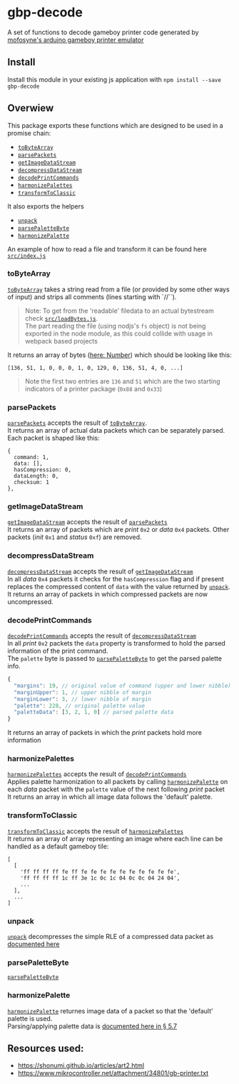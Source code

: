 # gbp-decode
A set of functions to decode gameboy printer code generated by [mofosyne's arduino gameboy printer emulator](https://github.com/mofosyne/arduino-gameboy-printer-emulator)

## Install
Install this module in your existing js application with `npm install --save gbp-decode`
  
## Overwiew
This package exports these functions which are designed to be used in a promise chain:
* [`toByteArray`](#tobytearray)
* [`parsePackets`](#parsepackets)
* [`getImageDataStream`](#getimagedatastream)
* [`decompressDataStream`](#decompressdatastream)
* [`decodePrintCommands`](#decodeprintcommands)
* [`harmonizePalettes`](#harmonizepalettes)
* [`transformToClassic`](#transformtoclassic)

It also exports the helpers
* [`unpack`](#unpack)
* [`parsePaletteByte`](#parsepalettebyte)
* [`harmonizePalette`](#harmonizepalette)

An example of how to read a file and transform it can be found here [`src/index.js`](src/index.js)

### toByteArray
[`toByteArray`](src/toByteArray.js) takes a string read from a file (or provided by some other ways of input) and strips all comments (lines starting with `//``).  
> Note: To get from the 'readable' filedata to an actual bytestream check [`src/loadBytes.js`](src/loadBytes.js).  
> The part reading the file (using nodjs's `fs` object) is not being exported in the node module, as this could collide with usage in webpack based projects  

It returns an array of bytes ([here: Number](https://developer.mozilla.org/en-US/docs/Web/JavaScript/Reference/Global_Objects/Number)) which should be looking like this:  
```
[136, 51, 1, 0, 0, 0, 1, 0, 129, 0, 136, 51, 4, 0, ...]
```
> Note the first two entries are `136` and `51` which are the two starting indicators of a printer package (`0x88` and `0x33`)  

### parsePackets
[`parsePackets`](src/parsePackets.js) accepts the result of [`toByteArray`](#tobytearray).  
It returns an array of actual data packets which can be separately parsed.    
Each packet is shaped like this:  
```
{
  command: 1,
  data: [],
  hasCompression: 0,
  dataLength: 0,
  checksum: 1
},
```
 
### getImageDataStream
[`getImageDataStream`](src/getImageDataStream.js) accepts the result of [`parsePackets`](#parsepackets)  
It returns an array of packets which are _print_ `0x2` or _data_ `0x4` packets. Other packets (_init_ `0x1` and _status_ `0xf`) are removed.  

### decompressDataStream
[`decompressDataStream`](src/decompressDataStream.js) accepts the result of [`getImageDataStream`](#getimagedatastream)  
In all _data_ `0x4` packets it checks for the `hasCompression` flag and if present replaces the compressed content of `data` with the value returned by [`unpack`](#unpack).  
It returns an array of packets in which compressed packets are now uncompressed.  

### decodePrintCommands
[`decodePrintCommands`](src/decodePrintCommands.js) accepts the result of [`decompressDataStream`](#decompressdatastream)  
In all _print_ `0x2` packets the `data` property is transformed to hold the parsed information of the print command.  
The `palette` byte is passed to [`parsePaletteByte`](#parsepalettebyte) to get the parsed palette info.  
``` javascript
{
  "margins": 19, // original value of command (upper and lower nibble)
  "marginUpper": 1, // upper nibble of margin
  "marginLower": 3, // lower nibble of margin
  "palette": 228, // original palette value
  "paletteData": [3, 2, 1, 0] // parsed palette data
}
```
It returns an array of packets in which the _print_ packets hold more information  

### harmonizePalettes
[`harmonizePalettes`](src/harmonizePalettes.js) accepts the result of [`decodePrintCommands`](#decodeprintcommands)  
Applies palette harmonization to all packets by calling [`harmonizePalette`](#harmonizepalette) on each _data_ packet with the `palette` value of the next following _print_ packet    
It returns an array in which all image data follows the 'default' palette.  

### transformToClassic
[`transformToClassic`](src/transformToClassic.js) accepts the result of [`harmonizePalettes`](#harmonizepalettes)  
It returns an array of array representing an image where each line can be handled as a default gameboy tile: 
```
[
  [
    'ff ff ff ff fe ff fe fe fe fe fe fe fe fe fe fe',
    'ff ff ff ff 1c ff 3e 1c 0c 1c 04 0c 0c 04 24 04',
    ...
  ],
  ...
]
```

### unpack
[`unpack`](src/unpack.js) decompresses the simple RLE of a compressed data packet as [documented here](https://shonumi.github.io/articles/art2.html) 

### parsePaletteByte
[`parsePaletteByte`](src/parsePaletteByte.js) 

### harmonizePalette
[`harmonizePalette`](src/harmonizePalette.js) returnes image data of a packet so that the 'default' palette is used.  
Parsing/applying palette data is [documented here in § 5.7](https://www.mikrocontroller.net/attachment/34801/gb-printer.txt)

## Resources used:
* https://shonumi.github.io/articles/art2.html  
* https://www.mikrocontroller.net/attachment/34801/gb-printer.txt  
